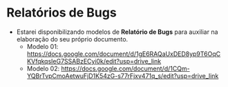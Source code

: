 # Relatórios de Bugs

- Estarei disponibilizando modelos de **Relatório de Bugs** para auxiliar na elaboração do seu próprio documento.
	- Modelo 01: https://docs.google.com/document/d/1gE6RAQaUxDED8yp9T6OqCKVfqkqsIeG7SSABzECyi0k/edit?usp=drive_link
	- Modelo 02: https://docs.google.com/document/d/1CQm-YQBrTvpCmoAetwuFjD1K54zG-s77rFjxv471q_s/edit?usp=drive_link